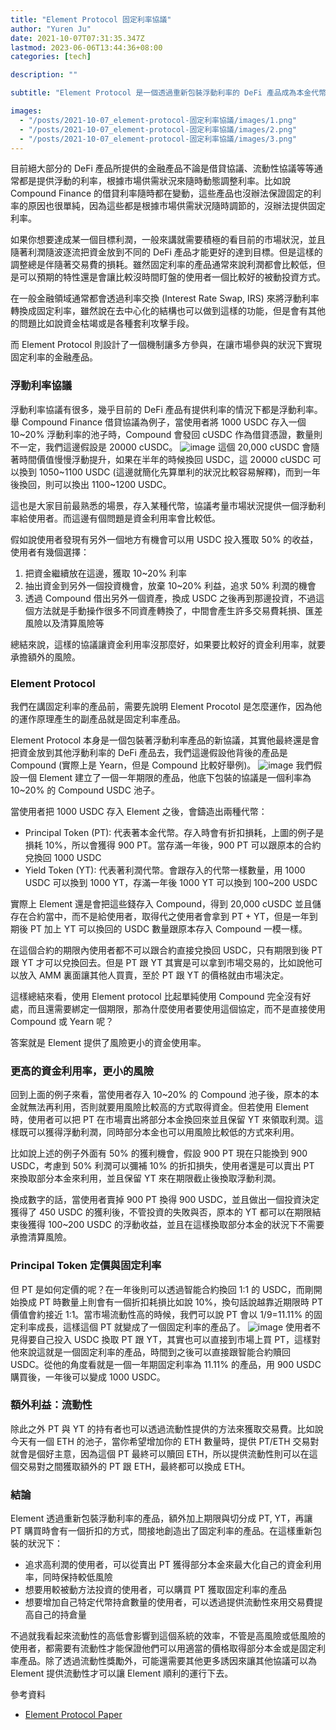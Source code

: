 ```yaml
---
title: "Element Protocol 固定利率協議"
author: "Yuren Ju"
date: 2021-10-07T07:31:35.347Z
lastmod: 2023-06-06T13:44:36+08:00
categories: [tech]

description: ""

subtitle: "Element Protocol 是一個透過重新包裝浮動利率的 DeFi 產品成為本金代幣以及利率代幣來提供固定利率的 DeFi 產品"

images:
  - "/posts/2021-10-07_element-protocol-固定利率協議/images/1.png"
  - "/posts/2021-10-07_element-protocol-固定利率協議/images/2.png"
  - "/posts/2021-10-07_element-protocol-固定利率協議/images/3.png"
---
```


目前絕大部分的 DeFi 產品所提供的金融產品不論是借貸協議、流動性協議等等通常都是提供浮動的利率，根據市場供需狀況來隨時動態調整利率。比如說 Compound Finance 的借貸利率隨時都在變動，這些產品也沒辦法保證固定的利率的原因也很單純，因為這些都是根據市場供需狀況隨時調節的，沒辦法提供固定利率。

如果你想要達成某一個目標利潤，一般來講就需要積極的看目前的市場狀況，並且隨著利潤隨波逐流把資金放到不同的 DeFi 產品才能更好的達到目標。但是這樣的調整總是伴隨著交易費的損耗。雖然固定利率的產品通常來說利潤都會比較低，但是可以預期的特性還是會讓比較沒時間盯盤的使用者一個比較好的被動投資方式。

在一般金融領域通常都會透過利率交換 (Interest Rate Swap, IRS) 來將浮動利率轉換成固定利率，雖然說在去中心化的結構也可以做到這樣的功能，但是會有其他的問題比如說資金枯竭或是各種套利攻擊手段。

而 Element Protocol 則設計了一個機制讓多方參與，在讓市場參與的狀況下實現固定利率的金融產品。

### 浮動利率協議

浮動利率協議有很多，幾乎目前的 DeFi 產品有提供利率的情況下都是浮動利率。舉 Compound Finance 借貸協議為例子，當使用者將 1000 USDC 存入一個 10~20% 浮動利率的池子時，Compound 會發回 cUSDC 作為借貸憑證，數量則不一定，我們這邊假設是 20000 cUSDC。
![image](/posts/2021-10-07_element-protocol-固定利率協議/images/1.png#layoutTextWidth)
這個 20,000 cUSDC 會隨著時間價值慢慢浮動提升，如果在半年的時候換回 USDC，這 20000 cUSDC 可以換到 1050~1100 USDC (這邊就簡化先算單利的狀況比較容易解釋)，而到一年後換回，則可以換出 1100~1200 USDC。

這也是大家目前最熟悉的場景，存入某種代幣，協議考量市場狀況提供一個浮動利率給使用者。而這邊有個問題是資金利用率會比較低。

假如說使用者發現有另外一個地方有機會可以用 USDC 投入獲取 50% 的收益，使用者有幾個選擇：

1.  把資金繼續放在這邊，獲取 10~20% 利率
2.  抽出資金到另外一個投資機會，放棄 10~20% 利益，追求 50% 利潤的機會
3.  透過 Compound 借出另外一個資產，換成 USDC 之後再到那邊投資，不過這個方法就是手動操作很多不同資產轉換了，中間會產生許多交易費耗損、匯差風險以及清算風險等

總結來說，這樣的協議讓資金利用率沒那麼好，如果要比較好的資金利用率，就要承擔額外的風險。

### Element Protocol

我們在講固定利率的產品前，需要先說明 Element Procotol 是怎麼運作，因為他的運作原理產生的副產品就是固定利率產品。

Element Protocol 本身是一個包裝著浮動利率產品的新協議，其實他最終還是會把資金放到其他浮動利率的 DeFi 產品去，我們這邊假設他背後的產品是 Compound (實際上是 Yearn，但是 Compound 比較好舉例)。
![image](/posts/2021-10-07_element-protocol-固定利率協議/images/2.png#layoutTextWidth)
我們假設一個 Element 建立了一個一年期限的產品，他底下包裝的協議是一個利率為 10~20% 的 Compound USDC 池子。

當使用者把 1000 USDC 存入 Element 之後，會鑄造出兩種代幣：

- Principal Token (PT): 代表著本金代幣。存入時會有折扣損耗，上圖的例子是損耗 10%，所以會獲得 900 PT。當存滿一年後，900 PT 可以跟原本的合約兌換回 1000 USDC
- Yield Token (YT): 代表著利潤代幣。會跟存入的代幣一樣數量，用 1000 USDC 可以換到 1000 YT，存滿一年後 1000 YT 可以換到 100~200 USDC

實際上 Element 還是會把這些錢存入 Compound，得到 20,000 cUSDC 並且儲存在合約當中，而不是給使用者，取得代之使用者會拿到 PT + YT，但是一年到期後 PT 加上 YT 可以換回的 USDC 數量跟原本存入 Compound 一模一樣。

在這個合約的期限內使用者都不可以跟合約直接兌換回 USDC，只有期限到後 PT 跟 YT 才可以兌換回去。但是 PT 跟 YT 其實是可以拿到市場交易的，比如說他可以放入 AMM 裏面讓其他人買賣，至於 PT 跟 YT 的價格就由市場決定。

這樣總結來看，使用 Element protocol 比起單純使用 Compound 完全沒有好處，而且還需要綁定一個期限，那為什麼使用者要使用這個協定，而不是直接使用 Compound 或 Yearn 呢？

答案就是 Element 提供了風險更小的資金使用率。

### 更高的資金利用率，更小的風險

回到上面的例子來看，當使用者存入 10~20% 的 Compound 池子後，原本的本金就無法再利用，否則就要用風險比較高的方式取得資金。但若使用 Element 時，使用者可以把 PT 在市場賣出將部分本金換回來並且保留 YT 來領取利潤。這樣既可以獲得浮動利潤，同時部分本金也可以用風險比較低的方式來利用。

比如說上述的例子外面有 50% 的獲利機會，假設 900 PT 現在只能換到 900 USDC，考慮到 50% 利潤可以彌補 10% 的折扣損失，使用者還是可以賣出 PT 來換取部分本金來利用，並且保留 YT 來在期限截止後換取浮動利潤。

換成數字的話，當使用者賣掉 900 PT 換得 900 USDC，並且做出一個投資決定獲得了 450 USDC 的獲利後，不管投資的失敗與否，原本的 YT 都可以在期限結束後獲得 100~200 USDC 的浮動收益，並且在這樣換取部分本金的狀況下不需要承擔清算風險。

### Principal Token 定價與固定利率

但 PT 是如何定價的呢？在一年後則可以透過智能合約換回 1:1 的 USDC，而剛開始換成 PT 時數量上則會有一個折扣耗損比如說 10%，換句話說越靠近期限時 PT 價值會約接近 1:1。當市場流動性高的時候，我們可以說 PT 會以 1/9=11.11% 的固定利率成長，這樣這個 PT 就變成了一個固定利率的產品了。
![image](/posts/2021-10-07_element-protocol-固定利率協議/images/3.png#layoutTextWidth)
使用者不見得要自己投入 USDC 換取 PT 跟 YT，其實也可以直接到市場上買 PT，這樣對他來說這就是一個固定利率的產品，時間到之後可以直接跟智能合約贖回 USDC。從他的角度看就是一個一年期固定利率為 11.11% 的產品，用 900 USDC 購買後，一年後可以變成 1000 USDC。

### 額外利益：流動性

除此之外 PT 與 YT 的持有者也可以透過流動性提供的方法來獲取交易費。比如說今天有一個 ETH 的池子，當你希望增加你的 ETH 數量時，提供 PT/ETH 交易對就會是個好主意，因為這個 PT 最終可以贖回 ETH，所以提供流動性則可以在這個交易對之間獲取額外的 PT 跟 ETH，最終都可以換成 ETH。

### 結論

Element 透過重新包裝浮動利率的產品，額外加上期限與切分成 PT, YT，再讓 PT 購買時會有一個折扣的方式，間接地創造出了固定利率的產品。在這樣重新包裝的狀況下：

- 追求高利潤的使用者，可以從賣出 PT 獲得部分本金來最大化自己的資金利用率，同時保持較低風險
- 想要用較被動方法投資的使用者，可以購買 PT 獲取固定利率的產品
- 想要增加自己特定代幣持倉數量的使用者，可以透過提供流動性來用交易費提高自己的持倉量

不過就我看起來流動性的高低會影響到這個系統的效率，不管是高風險或低風險的使用者，都需要有流動性才能保證他們可以用適當的價格取得部分本金或是固定利率產品。除了透過流動性獎勵外，可能還需要其他更多誘因來讓其他協議可以為 Element 提供流動性才可以讓 Element 順利的運行下去。

參考資料

- [Element Protocol Paper](https://paper.element.fi/#4-minting-and-providing-liquidity)
